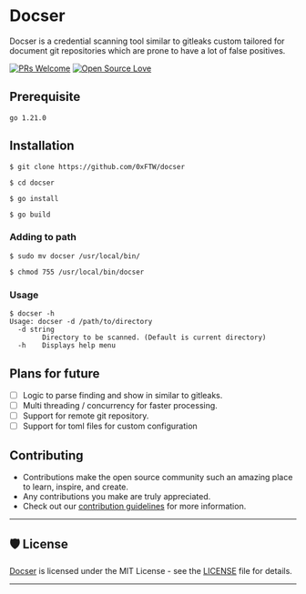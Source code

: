 # Docser

Docser is a credential scanning tool similar to gitleaks custom tailored for document git repositories which are prone to have a lot of false positives.

[![PRs Welcome](https://img.shields.io/badge/PRs-welcome-brightgreen.svg?style=flat-square)](https://github.com/0xFTW/docser/pulls)
[![Open Source Love](https://badges.frapsoft.com/os/v1/open-source.png?v=103)](https://github.com/0xFTW/)

## Prerequisite

```
go 1.21.0
```

## Installation
```
$ git clone https://github.com/0xFTW/docser

$ cd docser 

$ go install

$ go build
```

### Adding to path 

```
$ sudo mv docser /usr/local/bin/

$ chmod 755 /usr/local/bin/docser
```

### Usage

```
$ docser -h
Usage: docser -d /path/to/directory
  -d string
        Directory to be scanned. (Default is current directory)
  -h    Displays help menu
```

## Plans for future

- [ ] Logic to parse finding and show in similar to gitleaks.
- [ ] Multi threading / concurrency for faster processing.
- [ ] Support for remote git repository.
- [ ] Support for toml files for custom configuration

## Contributing

- Contributions make the open source community such an amazing place to learn, inspire, and create.
- Any contributions you make are truly appreciated.
- Check out our [contribution guidelines](/CONTRIBUTING.md) for more information.

---

## 🛡 License

[Docser](https://github.com/0xFTW/docser) is licensed under the MIT License - see the [LICENSE](LICENSE) file for details.

---
